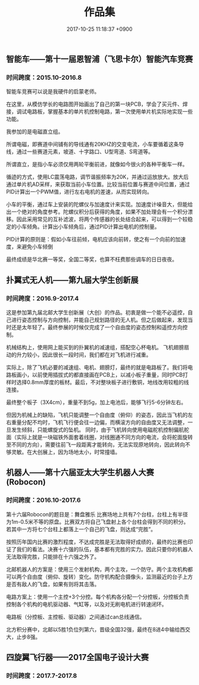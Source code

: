 ﻿---
layout: post
title: 作品集
date: 2017-10-25 11:18:37 +0900
categories: 
issue_id: 19
---

## 智能车——第十一届恩智浦（飞思卡尔）智能汽车竞赛
### 时间跨度：2015.10-2016.8

智能车竞赛可以说是我硬件的启蒙老师。

在这里，从模仿学长的电路图开始画出了自己的第一块PCB，学会了买元件、焊接，调试电路板，掌握基本的单片机控制电路，第一次使用单片机实际地实现一些功能。

我参加的是电磁直立组。

所谓电磁，即赛道中间铺有的导线通有20KHZ的交变电流，小车要循着这条导线，通过一些赛道元素，坡道、十字路口、U型弯道、S弯道等。

所谓直立，是指小车必须仅用两轮平衡前进，就像如今很火的各种平衡车一样。

循迹的方式，使用LC震荡电路，调节谐振频率为20K，并通过运放放大。放大后通过单片机AD采样，来获取当前小车位置。比较当前位置与赛道中间位置，通过PID计算出一个PWM值，进行左右电机的差速，从而实现转向。

小车的平衡，通过车上安装的陀螺仪与加速度计来实现。加速度计噪音大，但能给出一个绝对的角度参考。陀螺仪积分后获得的角度，如果不加处理会有一个积分漂移。因此采用常见的互补滤波，将两个传感器的长处结合起来，可以得到一个较稳定的小车倾角。计算出小车倾角后，通过PID计算出电机的控制量。

PID计算的原则是：假如小车往前倾，电机应该向前转，使之有一个向前的加速度，来避免小车倾倒

最终成绩是华北赛一等奖，全国二等奖，也算不枉费那些调车的日日夜夜。

## 扑翼式无人机——第九届大学生创新展
### 时间跨度：2016.9-2017.4

这是参加第九届北邮大学生创新展（大创）的作品。初衷是做一个能不必遥控，自己进行姿态控制与方向控制，并能自己规划路径的无人机。但之后做起来，发现当时还是太年轻了。最终参展的时候仅完成了一个自由度的姿态控制和遥控方向控制。

机械结构上，使用网上能买到的扑翼机的减速组，搭配空心杯电机。
飞机翅膀扇动的升力较小，因此很长一段时间，我们都在对飞机进行减重。

实际上，除了飞机必要的减速组、电机、翅膀灯，最终的就是电路板了。我们将电路板画小，以前使用插拔式的都直接画在PCB上，以减小板子重量，同时PCB打样时选择0.8mm厚度的板材。最后，不对整块板子进行敷铜，地线改用较粗的线连接。

最终整个板子（3X4cm），重量不到5g，加上电池后，能够飞行5-6分钟左右。

但因为机械上的缺陷，飞机只能调整一个自由度（俯仰）的姿态，因此当飞机的左右重量分配不均时，飞机飞行便会往一边偏，而横滚方向的自由度又无法调整，一旦发生倾斜，只能螺旋式的坠机。
同时，由于飞机转向使用电磁舵机控制偏航舵面（实际上就是一块磁铁外面套着线圈，对线圈通不同方向的电流，会将舵面旋转至不同的方向），需要往前飞一段距离才能转向，无法实现原地转向，因此转向不够灵敏。在大创展上，因为场地太小，时常撞墙。



## 机器人——第十六届亚太大学生机器人大赛(Robocon)
### 时间跨度：2016.10-2017.6

第十六届Robocon的题目是：舞盘雅乐
比赛场地上共有7个台柱，台柱上有半径为1m-0.5米不等的原盘。比赛双方将自己飞盘射上各个台柱会得到不同的积分。若其中一方将七个台柱上都落上一个自己的飞盘，则达成“完胜”。

按照历年国内比赛的激烈程度，不达成完胜是无法取得好成绩的，最终的比赛也印证了我们的看法。决赛十六强的队伍，基本都有完胜的实力。因此只要你的机器人无法取得完胜，只能排在十六强之外了。

北邮机器人的方案是：使用三个发射机构，两个主攻，一个防守。两个主攻机构都可以两个自由度（俯仰、旋转）变化。防守机构配合摄像头，监测最近的台子上方是否有敌人的飞盘，如果有则将其击落。

电路方案上：使用一个主控+3个分控。每个机构各分配一个分控板，分控板负责控制各个机构的电机驱动器、气缸等，以及对无刷电机进行转速闭环。

电路板（分控板、主控板、驱动器）之间通过can总线通信。

北方积分赛中，北邮以5胜1负位列第六，晋级全国32强，最终在8进4中输给西交大，止步8强。


## 四旋翼飞行器——2017全国电子设计大赛
### 时间跨度：2017.7-2017.8


